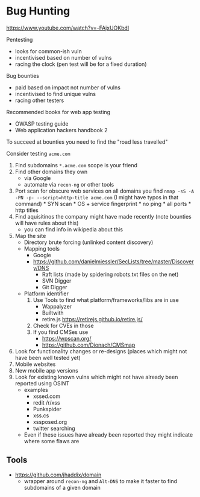 # Bug Hunting

https://www.youtube.com/watch?v=-FAjxUOKbdI

Pentesting

* looks for common-ish vuln
* incentivised based on number of vulns
* racing the clock (pen test will be for a fixed duration)

Bug bounties

* paid based on impact not number of vulns
* incentivised to find unique vulns
* racing other testers

Recommended books for web app testing

* OWASP testing guide
* Web application hackers handbook 2


To succeed at bounties you need to find the "road less travelled"

Consider testing `acme.com`

1. Find subdomains `*.acme.com` scope is your friend
1. Find other domains they own
    * via Google
    * automate via `recon-ng` or other tools
1. Port scan for obscure web services on all domains you find
    `nmap -sS -A -PN -p- --script=http-title acme.com` (I might have typos in that command)
        * SYN scan
        * OS + service fingerprint
        * no ping
        * all ports
        * http titles
1. Find aquisitinos the company might have made recently (note bounties will have rules about this)
    * you can find info in wikipedia about this
1. Map the site
    * Directory brute forcing (unlinked content discovery)
    * Mapping tools
        * Google
        * https://github.com/danielmiessler/SecLists/tree/master/Discovery/DNS
            * Raft lists (made by spidering robots.txt files on the net)
            * SVN Digger
            * Git Digger
    * Platform identifier
        1. Use Tools to find what platform/frameworks/libs are in use
            * Wappalyzer
            * Builtwith
            * retire.js https://retirejs.github.io/retire.js/
        1. Check for CVEs in those
        1. If you find CMSes use
            * https://wpscan.org/
            * https://github.com/Dionach/CMSmap
1. Look for functionality changes or re-designs (places which might not have been well tested yet)
1. Mobile websites
1. New mobile app versions
1. Look for existing known vulns which might not have already been reported using OSINT
    * examples
        * xssed.com
        * redit /r/xss
        * Punkspider
        * xss.cs
        * xssposed.org
        * twitter searching
    * Even if these issues have already been reported they might indicate where some flaws are

## Tools

* https://github.com/jhaddix/domain
    * wrapper around `recon-ng` and `Alt-DNS` to make it faster to find subdomains of a given domain
